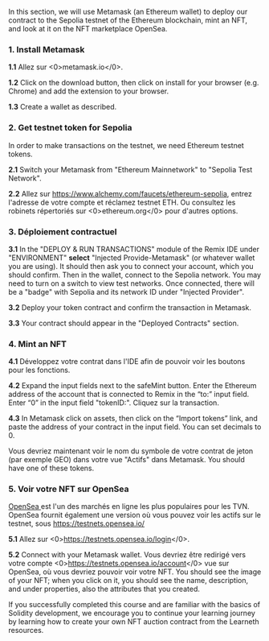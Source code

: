 In this section, we will use Metamask (an Ethereum wallet) to deploy our contract to the Sepolia testnet of the Ethereum blockchain, mint an NFT, and look at it on the NFT marketplace OpenSea.

### 1. Install Metamask

**1.1** Allez sur <0>metamask.io</0>.

**1.2** Click on the download button, then click on install for your browser (e.g. Chrome) and add the extension to your browser.

**1.3** Create a wallet as described.

### 2. Get testnet token for Sepolia

In order to make transactions on the testnet, we need Ethereum testnet tokens.

**2.1** Switch your Metamask from "Ethereum Mainnetwork" to "Sepolia Test Network".

**2.2** Allez sur <a href="https://ethereum.org/en/developers/docs/networks/#testnet-faucets" target="_blank">https://www.alchemy.com/faucets/ethereum-sepolia</a>, entrez l'adresse de votre compte et réclamez testnet ETH.
Ou consultez les robinets répertoriés sur <0>ethereum.org</0> pour d'autres options.

### 3. Déploiement contractuel

**3.1** In the "DEPLOY & RUN TRANSACTIONS" module of the Remix IDE under "ENVIRONMENT" **select** "Injected Provide-Metamask" (or whatever wallet you are using). It should then ask you to connect your account, which you should confirm. Then in the wallet, connect to the Sepolia network.  You may need to turn on a switch to view test networks. Once connected, there will be a "badge" with Sepolia and its network ID under "Injected Provider".

**3.2** Deploy your token contract and confirm the transaction in Metamask.

**3.3**  Your contract should appear in the "Deployed Contracts" section.

### 4. Mint an NFT

**4.1** Développez votre contrat dans l'IDE afin de pouvoir voir les boutons pour les fonctions.

**4.2** Expand the input fields next to the safeMint button. Enter the Ethereum address of the account that is connected to Remix in the “to:” input field. Enter “0” in the input field "tokenID:". Cliquez sur la transaction.

**4.3** In Metamask click on assets, then click on the “Import tokens” link, and paste the address of your contract in the input field. You can set decimals to 0.

Vous devriez maintenant voir le nom du symbole de votre contrat de jeton (par exemple GEO) dans votre vue "Actifs" dans Metamask. You should have one of these tokens.

### 5. Voir votre NFT sur OpenSea

<a href="https://testnets.opensea.io/" 
target="_blank">OpenSea </a> est l'un des marchés en ligne les plus populaires pour les TVN. OpenSea fournit également une version où vous pouvez voir les actifs sur le testnet, sous <a href="https://testnets.opensea.io/login" 
target="_blank">https://testnets.opensea.io/</a>

**5.1** Allez sur <0>https://testnets.opensea.io/login</0>.

**5.2** Connect with your Metamask wallet. Vous devriez être redirigé vers votre compte <0>https://testnets.opensea.io/account</0> vue sur OpenSea, où vous devriez pouvoir voir votre NFT. You should see the image of your NFT; when you click on it, you should see the name, description, and under properties, also the attributes that you created.

If you successfully completed this course and are familiar with the basics of Solidity development, we encourage you to continue your learning journey by learning how to create your own NFT auction contract from the Learneth resources.